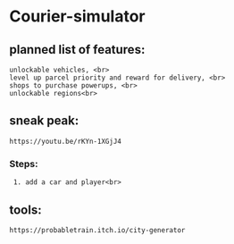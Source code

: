# Courier-simulator
 
 ## planned list of features:
    unlockable vehicles, <br>
    level up parcel priority and reward for delivery, <br>
    shops to purchase powerups, <br>
    unlockable regions<br>
 ## sneak peak:
    https://youtu.be/rKYn-1XGjJ4
  ### Steps:
     1. add a car and player<br>


 ## tools:
    https://probabletrain.itch.io/city-generator